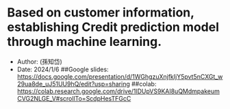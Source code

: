 # Based on customer information, establishing Credit prediction model through machine learning.
- Author: (孫知岱) 
- Date: 2024/1/6
##Google slides: https://docs.google.com/presentation/d/1WGhgzuXnjfkIjY5pvt5nCXGt_w29ua8de_uJ51UU9hQ/edit?usp=sharing
##colab: https://colab.research.google.com/drive/1lDUpVS9KAI8uQMdmpakeumCVG2NLGE_V#scrollTo=ScdpHesTFGcC
##